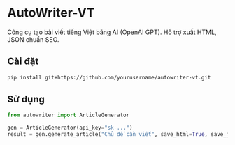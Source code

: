 # AutoWriter-VT

Công cụ tạo bài viết tiếng Việt bằng AI (OpenAI GPT). Hỗ trợ xuất HTML, JSON chuẩn SEO.

## Cài đặt
```bash
pip install git+https://github.com/yourusername/autowriter-vt.git
````

## Sử dụng

```python
from autowriter import ArticleGenerator

gen = ArticleGenerator(api_key="sk-...")
result = gen.generate_article("Chủ đề cần viết", save_html=True, save_json=True)
```

